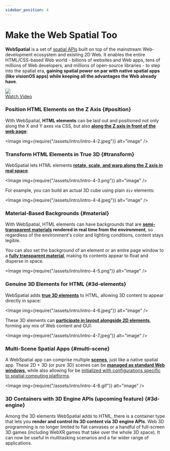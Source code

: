 ```yaml
---
sidebar_position: 4
---
```


# Make the Web Spatial Too

**WebSpatial** is a set of [spatial APIs](../core-concepts/unique-concepts-in-webspatial#webspatial-api) built on top of the mainstream Web-development ecosystem and existing 2D Web. It enables the entire HTML/CSS-based Web world - billions of websites and Web apps, tens of millions of Web developers, and millions of open-source libraries - to step into the spatial era, **gaining spatial power on par with native spatial apps (like visionOS apps) while keeping all the advantages the Web already have**.

<div style={{ width: '100%', maxWidth: '860px', textAlign: 'center', position: 'relative' }}>
  <a href="https://youtu.be/QRWjRoKKuXI?si=RvC66Y7X_eyWoRwv" target="_blank">
    <img src="/assets/whatif.jpg" style={{ width: '100%' }} />
    <div style={{
      position: 'absolute',
      top: '50%',
      left: '50%',
      transform: 'translate(-50%, -50%)',
      background: 'rgba(0, 0, 0, 0.7)',
      color: 'white',
      padding: '10px 20px',
      borderRadius: '5px',
      fontSize: '16px',
      cursor: 'pointer'
    }}>Watch Video</div>
  </a>
</div>

### Position HTML Elements on the Z Axis {#position}

With WebSpatial, **HTML elements** can be laid out and positioned not only along the X and Y axes via CSS, but also [**along the Z axis in front of the web page**](../development-guide/using-the-webspatial-api/elevate-2d-elements):

<Image img={require("/assets/intro/intro-4-2.jpeg")} alt="image" />

### Transform HTML Elements in True 3D {#transform}

WebSpatial lets HTML elements [**rotate, scale, and warp along the Z axis in real space**](../development-guide/using-the-webspatial-api/elevate-2d-elements).

<Image img={require("/assets/intro/intro-4-3.png")} alt="image" />

For example, you can build an actual 3D cube using plain `div` elements:

<Image img={require("/assets/intro/intro-4-4.jpeg")} alt="image" />

### Material-Based Backgrounds {#material}

With WebSpatial, HTML elements can have backgrounds that are **[semi-transparent materials](../development-guide/using-the-webspatial-api/add-material-backgrounds) rendered in real time from the environment**, so regardless of the environment's color and lighting conditions, content stays legible.

You can also set the background of an element or an entire page window to a [**fully transparent material**](../development-guide/using-the-webspatial-api/add-material-backgrounds), making its contents appear to float and disperse in space.

<Image img={require("/assets/intro/intro-4-5.png")} alt="image" />

### Genuine 3D Elements for HTML {#3d-elements}

WebSpatial adds **[true 3D elements](../core-concepts/spatialized-elements-and-3d-container-elements#3d-elements)** to HTML, allowing 3D content to appear directly in space:

<Image img={require("/assets/intro/intro-4-6.jpeg")} alt="image" />

These 3D elements can [**participate in layout alongside 2D elements**](../development-guide/using-the-webspatial-api/add-3d-content), forming any mix of Web content and GUI:

<Image img={require("/assets/intro/intro-4-7.jpeg")} alt="image" />

### Multi-Scene Spatial Apps {#multi-scene}

A WebSpatial app can comprise multiple **[scenes](../core-concepts/scenes-and-spatial-layouts)**, just like a native spatial app. These 2D + 3D (or pure 3D) scenes can be [**managed as standard Web windows**](../development-guide/using-the-webspatial-api/manage-multiple-scenes), while also allowing for be [initialized with configurations specific to spatial computing platforms](../core-concepts/scenes-and-spatial-layouts#scene-init).

<Image img={require("/assets/intro/intro-4-8.gif")} alt="image" />

### 3D Containers with 3D Engine APIs (upcoming feature) {#3d-engine}

Among the 3D elements WebSpatial adds to HTML, there is a container type that lets you **render and control its 3D content via 3D engine APIs**. Web 3D programming is no longer limited to flat canvases or a handful of full-screen 3D games (including WebXR games that take over the whole 3D space). It can now be useful in multitasking scenarios and a far wider range of applications.
